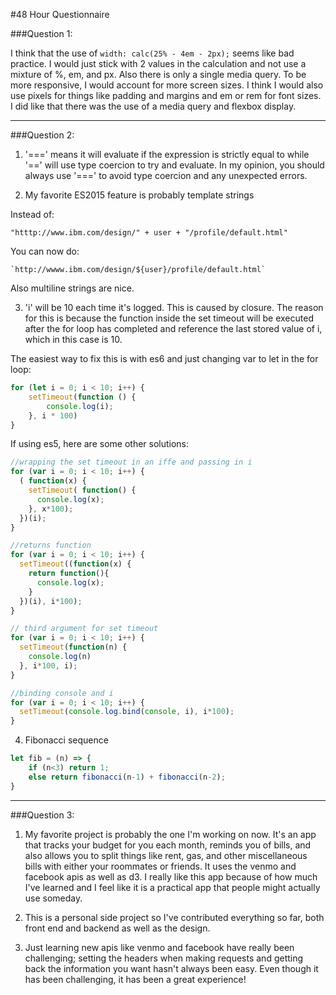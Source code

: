 #48 Hour Questionnaire

###Question 1:

I think that the use of `width: calc(25% - 4em - 2px);` seems like bad practice. I would just stick with 2 values in the calculation and not use a mixture of %, em, and px. Also there is only a single media query. To be more responsive, I would account for more screen sizes. I think I would also use pixels for things like padding and margins and em or rem for font sizes. I did like that there was the use of a media query and flexbox display.

***

###Question 2:

1. '===' means it will evaluate if the expression is strictly equal to while '==' will use type coercion to try and evaluate. In my opinion, you should always use '===' to avoid type coercion and any unexpected errors.

2. My favorite ES2015 feature is probably template strings

Instead of:
```
"htttp://www.ibm.com/design/" + user + "/profile/default.html"
```
You can now do:
```
`http://wwww.ibm.com/design/${user}/profile/default.html`
```
Also multiline strings are nice.

3. 'i' will be 10 each time it's logged. This is caused by closure. The reason for this is because the function inside the set timeout will be executed after the for loop has completed and reference the last stored value of i, which in this case is 10.

The easiest way to fix this is with es6 and just changing var to let in the for loop:
```javascript
for (let i = 0; i < 10; i++) {
    setTimeout(function () {
        console.log(i);
    }, i * 100)
}
```
If using es5, here are some other solutions:
```javascript
//wrapping the set timeout in an iffe and passing in i
for (var i = 0; i < 10; i++) {
  ( function(x) {
    setTimeout( function() {
      console.log(x);
    }, x*100);
  })(i);
}

//returns function
for (var i = 0; i < 10; i++) {
  setTimeout((function(x) {
    return function(){
      console.log(x);
    }
  })(i), i*100);
}

// third argument for set timeout
for (var i = 0; i < 10; i++) {
  setTimeout(function(n) {
    console.log(n)
  }, i*100, i);
}

//binding console and i
for (var i = 0; i < 10; i++) {
  setTimeout(console.log.bind(console, i), i*100);
}

```

4. Fibonacci sequence

```javascript
let fib = (n) => {
    if (n<3) return 1;
    else return fibonacci(n-1) + fibonacci(n-2);
}
```
***

###Question 3:
1. My favorite project is probably the one I'm working on now. It's an app that tracks your budget for you each month, reminds you of bills, and also allows you to split things like rent, gas, and other miscellaneous bills with either your roommates or friends. It uses the venmo and facebook apis as well as d3. I really like this app because of how much I've learned and I feel like it is a practical app that people might actually use someday.

2. This is a personal side project so I've contributed everything so far, both front end and backend as well as the design.

3. Just learning new apis like venmo and facebook have really been challenging; setting the headers when making requests and getting back the information you want hasn't always been easy. Even though it has been challenging, it has been a great experience!
